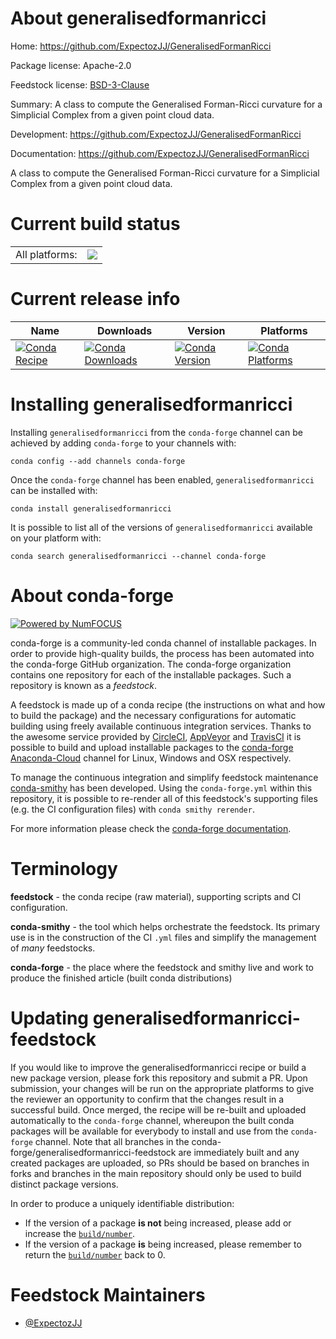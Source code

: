About generalisedformanricci
============================

Home: https://github.com/ExpectozJJ/GeneralisedFormanRicci

Package license: Apache-2.0

Feedstock license: [BSD-3-Clause](https://github.com/conda-forge/generalisedformanricci-feedstock/blob/master/LICENSE.txt)

Summary: A class to compute the Generalised Forman-Ricci curvature for a Simplicial Complex from a given point cloud data.

Development: https://github.com/ExpectozJJ/GeneralisedFormanRicci

Documentation: https://github.com/ExpectozJJ/GeneralisedFormanRicci

A class to compute the Generalised Forman-Ricci curvature for a Simplicial Complex from a given point cloud data.


Current build status
====================


<table><tr><td>All platforms:</td>
    <td>
      <a href="https://dev.azure.com/conda-forge/feedstock-builds/_build/latest?definitionId=11012&branchName=master">
        <img src="https://dev.azure.com/conda-forge/feedstock-builds/_apis/build/status/generalisedformanricci-feedstock?branchName=master">
      </a>
    </td>
  </tr>
</table>

Current release info
====================

| Name | Downloads | Version | Platforms |
| --- | --- | --- | --- |
| [![Conda Recipe](https://img.shields.io/badge/recipe-generalisedformanricci-green.svg)](https://anaconda.org/conda-forge/generalisedformanricci) | [![Conda Downloads](https://img.shields.io/conda/dn/conda-forge/generalisedformanricci.svg)](https://anaconda.org/conda-forge/generalisedformanricci) | [![Conda Version](https://img.shields.io/conda/vn/conda-forge/generalisedformanricci.svg)](https://anaconda.org/conda-forge/generalisedformanricci) | [![Conda Platforms](https://img.shields.io/conda/pn/conda-forge/generalisedformanricci.svg)](https://anaconda.org/conda-forge/generalisedformanricci) |

Installing generalisedformanricci
=================================

Installing `generalisedformanricci` from the `conda-forge` channel can be achieved by adding `conda-forge` to your channels with:

```
conda config --add channels conda-forge
```

Once the `conda-forge` channel has been enabled, `generalisedformanricci` can be installed with:

```
conda install generalisedformanricci
```

It is possible to list all of the versions of `generalisedformanricci` available on your platform with:

```
conda search generalisedformanricci --channel conda-forge
```


About conda-forge
=================

[![Powered by NumFOCUS](https://img.shields.io/badge/powered%20by-NumFOCUS-orange.svg?style=flat&colorA=E1523D&colorB=007D8A)](http://numfocus.org)

conda-forge is a community-led conda channel of installable packages.
In order to provide high-quality builds, the process has been automated into the
conda-forge GitHub organization. The conda-forge organization contains one repository
for each of the installable packages. Such a repository is known as a *feedstock*.

A feedstock is made up of a conda recipe (the instructions on what and how to build
the package) and the necessary configurations for automatic building using freely
available continuous integration services. Thanks to the awesome service provided by
[CircleCI](https://circleci.com/), [AppVeyor](https://www.appveyor.com/)
and [TravisCI](https://travis-ci.com/) it is possible to build and upload installable
packages to the [conda-forge](https://anaconda.org/conda-forge)
[Anaconda-Cloud](https://anaconda.org/) channel for Linux, Windows and OSX respectively.

To manage the continuous integration and simplify feedstock maintenance
[conda-smithy](https://github.com/conda-forge/conda-smithy) has been developed.
Using the ``conda-forge.yml`` within this repository, it is possible to re-render all of
this feedstock's supporting files (e.g. the CI configuration files) with ``conda smithy rerender``.

For more information please check the [conda-forge documentation](https://conda-forge.org/docs/).

Terminology
===========

**feedstock** - the conda recipe (raw material), supporting scripts and CI configuration.

**conda-smithy** - the tool which helps orchestrate the feedstock.
                   Its primary use is in the construction of the CI ``.yml`` files
                   and simplify the management of *many* feedstocks.

**conda-forge** - the place where the feedstock and smithy live and work to
                  produce the finished article (built conda distributions)


Updating generalisedformanricci-feedstock
=========================================

If you would like to improve the generalisedformanricci recipe or build a new
package version, please fork this repository and submit a PR. Upon submission,
your changes will be run on the appropriate platforms to give the reviewer an
opportunity to confirm that the changes result in a successful build. Once
merged, the recipe will be re-built and uploaded automatically to the
`conda-forge` channel, whereupon the built conda packages will be available for
everybody to install and use from the `conda-forge` channel.
Note that all branches in the conda-forge/generalisedformanricci-feedstock are
immediately built and any created packages are uploaded, so PRs should be based
on branches in forks and branches in the main repository should only be used to
build distinct package versions.

In order to produce a uniquely identifiable distribution:
 * If the version of a package **is not** being increased, please add or increase
   the [``build/number``](https://conda.io/docs/user-guide/tasks/build-packages/define-metadata.html#build-number-and-string).
 * If the version of a package **is** being increased, please remember to return
   the [``build/number``](https://conda.io/docs/user-guide/tasks/build-packages/define-metadata.html#build-number-and-string)
   back to 0.

Feedstock Maintainers
=====================

* [@ExpectozJJ](https://github.com/ExpectozJJ/)

